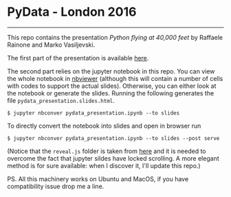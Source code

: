 # PyData - London 2016
---

This repo contains the presentation *Python flying at 40,000 feet* by Raffaele Rainone and Marko Vasiljevski.

The first part of the presentation is available [here][slides].

The second part relies on the jupyter notebook in this repo. You can view the whole notebook in [nbviewer][nbview] (although this will contain a number of cells with codes to support the actual slides). Otherwise, you can either look at the notebook or generate the slides. Running the following generates the file `pydata_presentation.slides.html`.

    $ jupyter nbconver pydata_presentation.ipynb --to slides

To directly convert the notebook into slides and open in browser run

    $ jupyter nbconver pydata_presentation.ipynb --to slides --post serve

(Notice that the `reveal.js` folder is taken from [here][revealjs] and it is needed to overcome the fact that jupyter sildes have locked scrolling. A more elegant method is for sure available: when I discover it, I'll update this repo.)

PS. All this machinery works on Ubuntu and MacOS, if you have compatibility issue drop me a line.

[slides]: https://speakerdeck.com/raffo/python-flying-at-40-000-feet-part-1
[revealjs]: https://github.com/hakimel/reveal.js
[nbview]: https://github.com/raino01r/pydata_london_2016/blob/master/EOTJupyterTest/pydata_presentation.ipynb